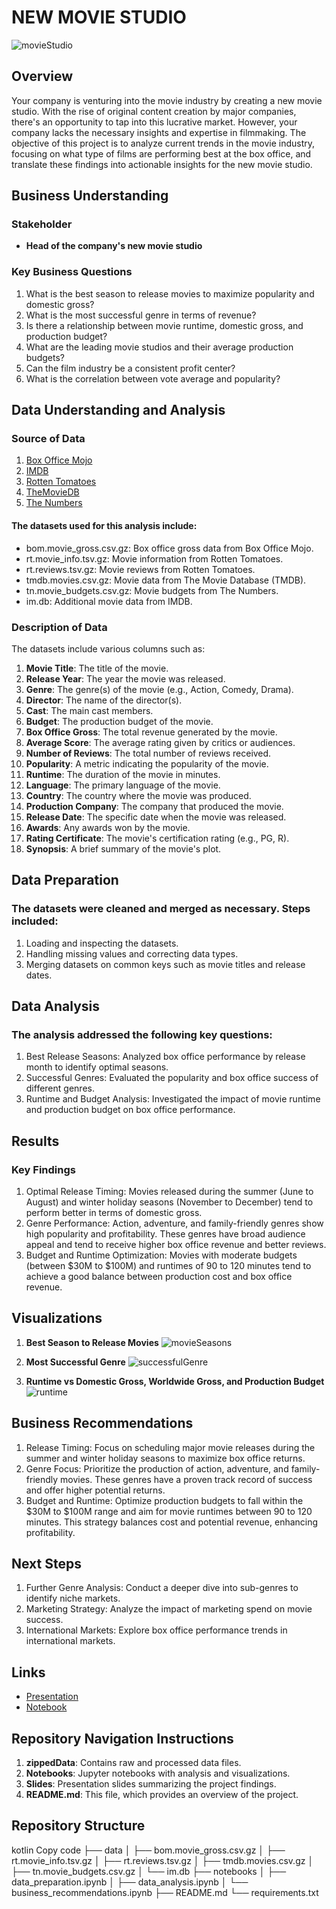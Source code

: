 # NEW MOVIE STUDIO

![movieStudio](https://github.com/user-attachments/assets/226733c5-363e-4f29-bcb0-52f3d49b8d5f)


## Overview

Your company is venturing into the movie industry by creating a new movie studio. With the rise of original content creation by major companies, there's an opportunity to tap into this lucrative market. However, your company lacks the necessary insights and expertise in filmmaking. The objective of this project is to analyze current trends in the movie industry, focusing on what type of films are performing best at the box office, and translate these findings into actionable insights for the new movie studio.

## Business Understanding

### Stakeholder
- **Head of the company's new movie studio**

### Key Business Questions
1. What is the best season to release movies to maximize popularity and domestic gross?
2. What is the most successful genre in terms of revenue?
3. Is there a relationship between movie runtime, domestic gross, and production budget?
4. What are the leading movie studios and their average production budgets?
5. Can the film industry be a consistent profit center?
6. What is the correlation between vote average and popularity?

## Data Understanding and Analysis

### Source of Data
1. [Box Office Mojo](https://www.boxofficemojo.com)
2. [IMDB](https://www.imdb.com)
3. [Rotten Tomatoes](https://www.rottentomatoes.com)
4. [TheMovieDB](https://www.themoviedb.org)
5. [The Numbers](https://www.the-numbers.com)


#### The datasets used for this analysis include:
- bom.movie_gross.csv.gz: Box office gross data from Box Office Mojo.
- rt.movie_info.tsv.gz: Movie information from Rotten Tomatoes.
- rt.reviews.tsv.gz: Movie reviews from Rotten Tomatoes.
- tmdb.movies.csv.gz: Movie data from The Movie Database (TMDB).
- tn.movie_budgets.csv.gz: Movie budgets from The Numbers.
- im.db: Additional movie data from IMDB.

### Description of Data
The datasets include various columns such as:
1. **Movie Title**: The title of the movie.
2. **Release Year**: The year the movie was released.
3. **Genre**: The genre(s) of the movie (e.g., Action, Comedy, Drama).
4. **Director**: The name of the director(s).
5. **Cast**: The main cast members.
6. **Budget**: The production budget of the movie.
7. **Box Office Gross**: The total revenue generated by the movie.
8. **Average Score**: The average rating given by critics or audiences.
9. **Number of Reviews**: The total number of reviews received.
10. **Popularity**: A metric indicating the popularity of the movie.
11. **Runtime**: The duration of the movie in minutes.
12. **Language**: The primary language of the movie.
13. **Country**: The country where the movie was produced.
14. **Production Company**: The company that produced the movie.
15. **Release Date**: The specific date when the movie was released.
16. **Awards**: Any awards won by the movie.
17. **Rating Certificate**: The movie's certification rating (e.g., PG, R).
18. **Synopsis**: A brief summary of the movie's plot.

## Data Preparation
### The datasets were cleaned and merged as necessary. Steps included:
1. Loading and inspecting the datasets.
2. Handling missing values and correcting data types.
3. Merging datasets on common keys such as movie titles and release dates.

## Data Analysis
### The analysis addressed the following key questions:
1. Best Release Seasons: Analyzed box office performance by release month to identify
optimal seasons.
2. Successful Genres: Evaluated the popularity and box office success of different genres.
3. Runtime and Budget Analysis: Investigated the impact of movie runtime and
production budget on box office performance.

## Results
### Key Findings
1. Optimal Release Timing:
Movies released during the summer (June to August) and winter holiday seasons
(November to December) tend to perform better in terms of domestic gross.
2. Genre Performance:
Action, adventure, and family-friendly genres show high popularity and
profitability. These genres have broad audience appeal and tend to receive
higher box office revenue and better reviews.
3. Budget and Runtime Optimization:
Movies with moderate budgets (between $30M to $100M) and runtimes of 90 to
120 minutes tend to achieve a good balance between production cost and box
office revenue.

## Visualizations

1. **Best Season to Release Movies**
   ![movieSeasons](https://github.com/user-attachments/assets/3d6c0da6-cb63-4d32-8ece-3879019b5d4f)

2. **Most Successful Genre**
  ![successfulGenre](https://github.com/user-attachments/assets/958eb54f-704f-4823-8b56-42b4082a5243)


3. **Runtime vs Domestic Gross, Worldwide Gross, and Production Budget**
![runtime](https://github.com/user-attachments/assets/7285ee07-0a78-4cd5-9a42-3ba73cd4f381)


## Business Recommendations
1. Release Timing: Focus on scheduling major movie releases during the summer and
winter holiday seasons to maximize box office returns.
2. Genre Focus: Prioritize the production of action, adventure, and family-friendly movies.
These genres have a proven track record of success and offer higher potential returns.
3. Budget and Runtime: Optimize production budgets to fall within the $30M to $100M
range and aim for movie runtimes between 90 to 120 minutes. This strategy balances
cost and potential revenue, enhancing profitability.

## Next Steps
1. Further Genre Analysis: Conduct a deeper dive into sub-genres to identify niche
markets.
2. Marketing Strategy: Analyze the impact of marketing spend on movie success.
3. International Markets: Explore box office performance trends in international markets.


## Links
- [Presentation](presentation/movieStudioPresentation.pdf)
- [Notebook](Phase2.ipynb)


## Repository Navigation Instructions

1. **zippedData**: Contains raw and processed data files.
2. **Notebooks**: Jupyter notebooks with analysis and visualizations.
3. **Slides**: Presentation slides summarizing the project findings.
4. **README.md**: This file, which provides an overview of the project.

## Repository Structure
kotlin
Copy code
├── data
│ ├── bom.movie_gross.csv.gz
│ ├── rt.movie_info.tsv.gz
│ ├── rt.reviews.tsv.gz
│ ├── tmdb.movies.csv.gz
│ ├── tn.movie_budgets.csv.gz
│ └── im.db
├── notebooks
│ ├── data_preparation.ipynb
│ ├── data_analysis.ipynb
│ └── business_recommendations.ipynb
├── README.md
└── requirements.txt
